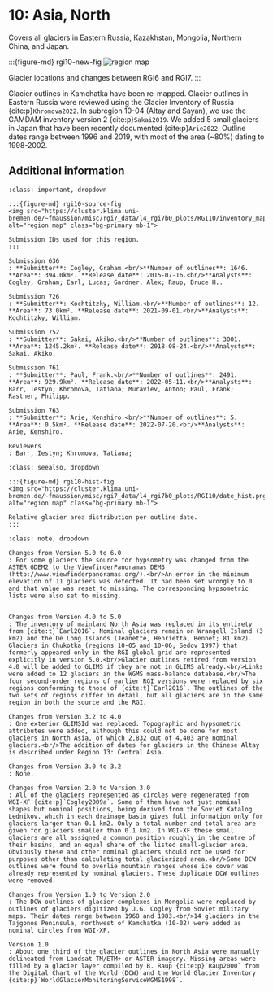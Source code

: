 # 10: Asia, North

Covers all glaciers in Eastern Russia, Kazakhstan, Mongolia, Northern China, and Japan.

:::{figure-md} rgi10-new-fig
<img src="https://cluster.klima.uni-bremen.de/~fmaussion/misc/rgi7_data/l4_rgi7b0_plots/RGI10/isrgi6_map.jpeg" alt="region map" class="bg-primary mb-1">

Glacier locations and changes between RGI6 and RGI7.
:::

Glacier outlines in Kamchatka have been re-mapped. Glacier outlines in Eastern Russia were reviewed using the Glacier Inventory of Russia {cite:p}`Khromova2022`. In subregion 10-04 (Altay and Sayan), we use the GAMDAM inventory version 2 {cite:p}`Sakai2019`. We added 5 small glaciers in Japan that have been recently documented {cite:p}`Arie2022`. Outline dates range between 1996 and 2019, with most of the area (~80%) dating to 1998-2002.   

## Additional information 

```{admonition} Data sources and analysts
:class: important, dropdown

:::{figure-md} rgi10-source-fig
<img src="https://cluster.klima.uni-bremen.de/~fmaussion/misc/rgi7_data/l4_rgi7b0_plots/RGI10/inventory_map.jpeg" alt="region map" class="bg-primary mb-1">

Submission IDs used for this region.
:::

Submission 636
: **Submitter**: Cogley, Graham.<br/>**Number of outlines**: 1646. **Area**: 394.0km². **Release date**: 2015-07-16.<br/>**Analysts**: Cogley, Graham; Earl, Lucas; Gardner, Alex; Raup, Bruce H..

Submission 726
: **Submitter**: Kochtitzky, William.<br/>**Number of outlines**: 12. **Area**: 73.0km². **Release date**: 2021-09-01.<br/>**Analysts**: Kochtitzky, William.

Submission 752
: **Submitter**: Sakai, Akiko.<br/>**Number of outlines**: 3001. **Area**: 1245.2km². **Release date**: 2018-08-24.<br/>**Analysts**: Sakai, Akiko.

Submission 761
: **Submitter**: Paul, Frank.<br/>**Number of outlines**: 2491. **Area**: 929.9km². **Release date**: 2022-05-11.<br/>**Analysts**: Barr, Iestyn; Khromova, Tatiana; Muraviev, Anton; Paul, Frank; Rastner, Philipp.

Submission 763
: **Submitter**: Arie, Kenshiro.<br/>**Number of outlines**: 5. **Area**: 0.5km². **Release date**: 2022-07-20.<br/>**Analysts**: Arie, Kenshiro.

Reviewers
: Barr, Iestyn; Khromova, Tatiana;

```

```{admonition} Outlines date distribution
:class: seealso, dropdown

:::{figure-md} rgi10-hist-fig
<img src="https://cluster.klima.uni-bremen.de/~fmaussion/misc/rgi7_data/l4_rgi7b0_plots/RGI10/date_hist.png" alt="region map" class="bg-primary mb-1">

Relative glacier area distribution per outline date.
:::

```

```{admonition} Version history
:class: note, dropdown

Changes from Version 5.0 to 6.0
: For some glaciers the source for hypsometry was changed from the ASTER GDEM2 to the ViewfinderPanoramas DEM3 (http://www.viewfinderpanoramas.org/).<br/>An error in the minimum elevation of 11 glaciers was detected. It had been set wrongly to 0 and that value was reset to missing. The corresponding hypsometric lists were also set to missing.


Changes from Version 4.0 to 5.0
: The inventory of mainland North Asia was replaced in its entirety from {cite:t}`Earl2016`. Nominal glaciers remain on Wrangell Island (3 km2) and the De Long Islands (Jeanette, Henrietta, Bennet; 81 km2). Glaciers in Chukotka (regions 10-05 and 10-06; Sedov 1997) that formerly appeared only in the RGI global grid are represented explicitly in version 5.0.<br/>Glacier outlines retired from version 4.0 will be added to GLIMS if they are not in GLIMS already.<br/>Links were added to 12 glaciers in the WGMS mass-balance database.<br/>The four second-order regions of earlier RGI versions were replaced by six regions conforming to those of {cite:t}`Earl2016`. The outlines of the two sets of regions differ in detail, but all glaciers are in the same region in both the source and the RGI.

Changes from Version 3.2 to 4.0
: One exterior GLIMSId was replaced. Topographic and hypsometric attributes were added, although this could not be done for most glaciers in North Asia, of which 2,832 out of 4,403 are nominal glaciers.<br/>The addition of dates for glaciers in the Chinese Altay is described under Region 13: Central Asia.

Changes from Version 3.0 to 3.2
: None.

Changes from Version 2.0 to Version 3.0
: All of the glaciers represented as circles were regenerated from WGI-XF {cite:p}`Cogley2009a`. Some of them have not just nominal shapes but nominal positions, being derived from the Soviet Katalog Lednikov, which in each drainage basin gives full information only for glaciers larger than 0.1 km2. Only a total number and total area are given for glaciers smaller than 0.1 km2. In WGI-XF these small glaciers are all assigned a common position roughly in the centre of their basins, and an equal share of the listed small-glacier area. Obviously these and other nominal glaciers should not be used for purposes other than calculating total glacierized area.<br/>Some DCW outlines were found to overlie mountain ranges whose ice cover was already represented by nominal glaciers. These duplicate DCW outlines were removed.

Changes from Version 1.0 to Version 2.0
: The DCW outlines of glacier complexes in Mongolia were replaced by outlines of glaciers digitized by J.G. Cogley from Soviet military maps. Their dates range between 1968 and 1983.<br/>14 glaciers in the Tajgonos Peninsula, northwest of Kamchatka (10-02) were added as nominal circles from WGI-XF.

Version 1.0
: About one third of the glacier outlines in North Asia were manually delineated from Landsat TM/ETM+ or ASTER imagery. Missing areas were filled by a glacier layer compiled by B. Raup {cite:p}`Raup2000` from the Digital Chart of the World (DCW) and the World Glacier Inventory {cite:p}`WorldGlacierMonitoringServiceWGMS1998`.

```